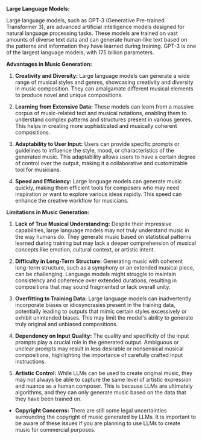 **Large Language Models:**

Large language models, such as GPT-3 (Generative Pre-trained Transformer 3), are advanced artificial intelligence models designed for natural language processing tasks. These models are trained on vast amounts of diverse text data and can generate human-like text based on the patterns and information they have learned during training. GPT-3 is one of the largest language models, with 175 billion parameters.

**Advantages in Music Generation:**

1. **Creativity and Diversity:** Large language models can generate a wide range of musical styles and genres, showcasing creativity and diversity in music composition. They can amalgamate different musical elements to produce novel and unique compositions.

2. **Learning from Extensive Data:** These models can learn from a massive corpus of music-related text and musical notations, enabling them to understand complex patterns and structures present in various genres. This helps in creating more sophisticated and musically coherent compositions.

3. **Adaptability to User Input:** Users can provide specific prompts or guidelines to influence the style, mood, or characteristics of the generated music. This adaptability allows users to have a certain degree of control over the output, making it a collaborative and customizable tool for musicians.

4. **Speed and Efficiency:** Large language models can generate music quickly, making them efficient tools for composers who may need inspiration or want to explore various ideas rapidly. This speed can enhance the creative workflow for musicians.

**Limitations in Music Generation:**

1. **Lack of True Musical Understanding:** Despite their impressive capabilities, large language models may not truly understand music in the way humans do. They generate music based on statistical patterns learned during training but may lack a deeper comprehension of musical concepts like emotion, cultural context, or artistic intent.

2. **Difficulty in Long-Term Structure:** Generating music with coherent long-term structure, such as a symphony or an extended musical piece, can be challenging. Language models might struggle to maintain consistency and coherence over extended durations, resulting in compositions that may sound fragmented or lack overall unity.

3. **Overfitting to Training Data:** Large language models can inadvertently incorporate biases or idiosyncrasies present in the training data, potentially leading to outputs that mimic certain styles excessively or exhibit unintended biases. This may limit the model's ability to generate truly original and unbiased compositions.

4. **Dependency on Input Quality:** The quality and specificity of the input prompts play a crucial role in the generated output. Ambiguous or unclear prompts may result in less desirable or nonsensical musical compositions, highlighting the importance of carefully crafted input instructions.
5. **Artistic Control:** While LLMs can be used to create original music, they may not always be able to capture the same level of artistic expression and nuance as a human composer. This is because LLMs are ultimately algorithms, and they can only generate music based on the data that they have been trained on.
- **Copyright Concerns:** There are still some legal uncertainties surrounding the copyright of music generated by LLMs. It is important to be aware of these issues if you are planning to use LLMs to create music for commercial purposes.